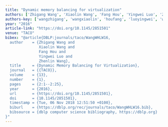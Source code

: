 ```yaml
---
title: "Dynamic memory balancing for virtualization"
authors: ['Zhigang Wang', 'Xiaolin Wang', 'Fang Hou', 'Yingwei Luo', 'Zhenlin Wang']
authors-key: ['wangzhigang', 'wangxiaolin', 'houfang', 'luoyingwei', 'wangzhenlin']
year: "2016"
article-link: "https://doi.org/10.1145/2851501"
venue: "TACO"
bibex: "@article{DBLP:journals/taco/WangWHLW16,
  author    = {Zhigang Wang and
               Xiaolin Wang and
               Fang Hou and
               Yingwei Luo and
               Zhenlin Wang},
  title     = {Dynamic Memory Balancing for Virtualization},
  journal   = {{TACO}},
  volume    = {13},
  number    = {1},
  pages     = {2:1--2:25},
  year      = {2016},
  url       = {https://doi.org/10.1145/2851501},
  doi       = {10.1145/2851501},
  timestamp = {Tue, 06 Nov 2018 12:51:50 +0100},
  biburl    = {https://dblp.org/rec/journals/taco/WangWHLW16.bib},
  bibsource = {dblp computer science bibliography, https://dblp.org}
}"
---
```

